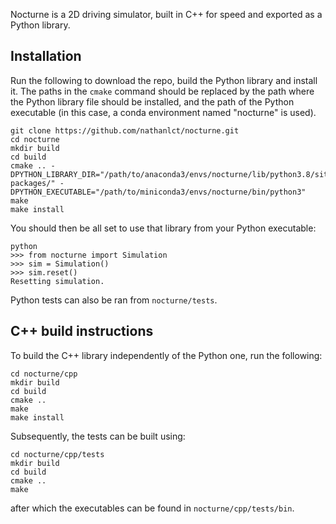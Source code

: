 Nocturne is a 2D driving simulator, built in C++ for speed and exported as a Python library.

## Installation

Run the following to download the repo, build the Python library and install it. The paths in the `cmake` command should be replaced by the path where the Python library file should be installed, and the path of the Python executable (in this case, a conda environment named "nocturne" is used).

``` 
git clone https://github.com/nathanlct/nocturne.git
cd nocturne
mkdir build
cd build
cmake .. -DPYTHON_LIBRARY_DIR="/path/to/anaconda3/envs/nocturne/lib/python3.8/site-packages/" -DPYTHON_EXECUTABLE="/path/to/miniconda3/envs/nocturne/bin/python3"
make
make install
```

You should then be all set to use that library from your Python executable:

```
python
>>> from nocturne import Simulation
>>> sim = Simulation()
>>> sim.reset()
Resetting simulation.
```

Python tests can also be ran from `nocturne/tests`.

## C++ build instructions

To build the C++ library independently of the Python one, run the following:

```
cd nocturne/cpp
mkdir build
cd build
cmake ..
make
make install
```

Subsequently, the tests can be built using:

```
cd nocturne/cpp/tests
mkdir build
cd build
cmake ..
make
```

after which the executables can be found in `nocturne/cpp/tests/bin`.
